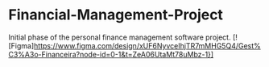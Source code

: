 # Financial-Management-Project
Initial phase of the personal finance management software project.
[![Figma]https://www.figma.com/design/xUF6NyvceIhjTR7mMHG5Q4/Gest%C3%A3o-Financeira?node-id=0-1&t=ZeA06UtaMt78uMbz-1}]
